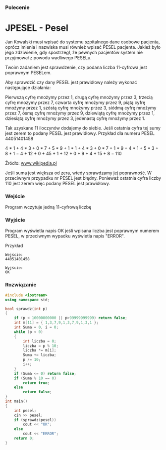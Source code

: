 ### Polecenie
# JPESEL - Pesel

Jan Kowalski musi wpisać do systemu szpitalnego dane osobowe pacjenta, oprócz imienia i nazwiska musi również wpisać PESEL pacjenta. Jakież było jego zdziwienie, gdy spostrzegł, że pewnych pacjentów system nie przyjmował z powodu wadliwego PESELu.

Twoim zadaniem jest sprawdzenie, czy podana liczba 11-cyfrowa jest poprawnym PESELem.

Aby sprawdzić czy dany PESEL jest prawidłowy należy wykonać następujące działania:

Pierwszą cyfrę mnożymy przez 1,
drugą cyfrę mnożymy przez 3,
trzecią cyfrę mnożymy przez 7,
czwarta cyfrę mnożymy przez 9,
piątą cyfrę mnożymy przez 1,
szóstą cyfrę mnożymy przez 3,
siódmą cyfrę mnożymy przez 7,
ósmą cyfrę mnożymy przez 9,
dziewiątą cyfrę mnożymy przez 1,
dziesiątą cyfrę mnożymy przez 3,
jedenastą cyfrę mnożymy przez 1.

Tak uzyskane 11 iloczynów dodajemy do siebie. Jeśli ostatnia cyfra tej sumy jest zerem to podany PESEL jest prawidłowy. Przykład dla numeru PESEL 44051401458

4 * 1 + 4 * 3 + 0 * 7 + 5 * 9 + 1 * 1 + 4 * 3 + 0 * 7 + 1 * 9 + 4 * 1 + 5 * 3 + 8 * 1 = 4 + 12 + 0 + 45 + 1 + 12 + 0 + 9 + 4 + 15 + 8 = 110

Źródło: www.wikipedia.pl

Jeśli suma jest większa od zera, wtedy sprawdzamy jej poprawność. W przeciwnym przypadku nr PESEL jest błędny. Ponieważ ostatnia cyfra liczby 110 jest zerem więc podany PESEL jest prawidłowy.

### Wejście 
Program wczytuje jedną 11-cyfrową liczbę

### Wyjście
Program wyświetla napis OK jeśli wpisana liczba jest poprawnym numerem PESEL, w przeciwnym wypadku wyświetla napis "ERROR".

Przykład
```
Wejście:
44051401458

Wyjście:
OK
```
### Rozwiązanie
```cpp
#include <iostream>
using namespace std;

bool sprawdz(int p)
{
	if (p < 10000000000 || p>99999999999) return false;
	int m[11] = { 1,3,7,9,1,3,7,9,1,3,1 };
	int Suma = 0, i = 0;
	while (p < 0)
	{
		int liczba = 0;
		liczba = p % 10;
		liczba *= m[i];
		Suma += liczba;
		p /= 10;
		i++;
	}
	if (Suma <= 0) return false;
	if (Suma % 10 == 0)
		return true;
	else
		return false;
}
int main()
{
	int pesel;
	cin >> pesel;
	if (sprawdz(pesel))
		cout << "OK";
	else
		cout << "ERROR";
	return 0;
}
```